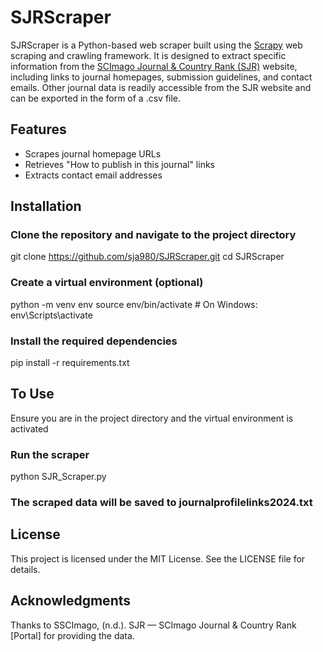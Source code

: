 # SJRScraper

SJRScraper is a Python-based web scraper built using the [Scrapy](https://scrapy.org/) web scraping and crawling framework. It is designed to extract specific information from the [SCImago Journal & Country Rank (SJR)](https://www.scimagojr.com/) website, including links to journal homepages, submission guidelines, and contact emails. Other journal data is readily accessible from the SJR website and can be exported in the form of a .csv file.

## Features

- Scrapes journal homepage URLs
- Retrieves "How to publish in this journal" links
- Extracts contact email addresses

## Installation

### Clone the repository and navigate to the project directory
git clone https://github.com/sja980/SJRScraper.git
cd SJRScraper

### Create a virtual environment (optional)
python -m venv env
source env/bin/activate  # On Windows: env\Scripts\activate

### Install the required dependencies
pip install -r requirements.txt

## To Use
Ensure you are in the project directory and the virtual environment is activated
### Run the scraper
python SJR_Scraper.py

### The scraped data will be saved to journalprofilelinks2024.txt

## License
This project is licensed under the MIT License. See the LICENSE file for details.

## Acknowledgments
Thanks to SSCImago, (n.d.). SJR — SCImago Journal & Country Rank [Portal] for providing the data.
